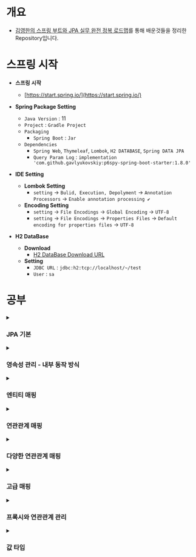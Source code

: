 ﻿# 개요

- [김영한의 스프링 부트와 JPA 실무 완전 정복 로드맵](https://www.inflearn.com/roadmaps/149)를 통해 배운것들을 정리한 Repository입니다.

# 스프링 시작

- **스프링 시작**
    - [https://start.spring.io/](https://start.spring.io/)


- **Spring Package Setting**
    - `Java Version` : 11
    - `Project` : `Gradle Project`
    - `Packaging`
        - `Spring Boot` : `Jar`
    - `Dependencies`
        - `Spring Web`, `Thymeleaf`, `Lombok`, `H2 DATABASE`, `Spring DATA JPA`
        - `Query Param Log` : `implementation 'com.github.gavlyukovskiy:p6spy-spring-boot-starter:1.8.0'`



- **IDE Setting**
    - **Lombok Setting**
        - `setting` -> `Bulid, Execution, Depolyment` -> `Annotation Processors` -> `Enable annotation processing ✔`
    - **Encoding Setting**
        - `setting` -> `File Encodings` -> `Global Encoding` -> `UTF-8`
        - `setting` -> `File Encodings` -> `Properties Files` -> `Default encoding for properties files` -> `UTF-8`

- **H2 DataBase**
    - **Download**
        - [H2 DataBase Download URL](https://www.h2database.com)
    - **Setting**
        - `JDBC URL` : `jdbc:h2:tcp://localhost/~/test`
        - `User` : `sa`

# 공부

<details>
<summary><h3>JPA 기본</h3></summary>

- [SQL 중심적인 개발의 문제점](https://github.com/WooJinDeve/JPA-Study/issues/1#issue-1368870103)
- JPA?
- JPA의 성능 최적화 기능
- JPA의 데이터베이스 방언
- JPA 구동 방식
- JPQL

</details>

<details>
<summary><h3>영속성 관리 - 내부 동작 방식</h3></summary>

- [엔티티 매니저 팩토리와 엔티티 매니저](https://github.com/WooJinDeve/JPA-Study/issues/2#issue-1368886016)
- 영속성 컨텍스트
- 영속성 컨텍스트의 이점
- 플러시
- 준영속 상태

</details>

<details>
<summary><h3>엔티티 매핑</h3></summary>

- [엔티티 매핑 소개](https://github.com/WooJinDeve/JPA-Study/issues/3#issue-1368918263)
- 데이터 베이스 스키마 자동 생성
- 기본 키 매핑

</details>

<details>
<summary><h3>연관관계 매핑</h3></summary>

- [기초 용어](https://github.com/WooJinDeve/JPA-Study/issues/4#issue-1369374160)
- 데이터 중심의 설계의 문제점
- 단방향 연관관계
- 양방향 연관관계
- 연관관계의 주인(Owner)

</details>

<details>
<summary><h3>다양한 연관관계 매핑</h3></summary>

- [연관관계 매핑시 고려사항](https://github.com/WooJinDeve/JPA-Study/issues/5#issue-1369501872)
- 다대일 [N:1]
- 일대다 [1:N]
- 일대일 [1:1]
- 다대다 [N:M]

</details>

<details>
<summary><h3>고급 매핑</h3></summary>

- [상속관계 매핑](https://github.com/WooJinDeve/JPA-Study/issues/6#issue-1369650022)
- 주요 어노테이션
- 조인 전략
- 단일 테이블 전략
- 구현 클래스마다 테이블 전략
- @MappedSuperclass

</details>

<details>
<summary><h3>프록시와 연관관계 관리</h3></summary>

- [프록시](https://github.com/WooJinDeve/JPA-Study/issues/7#issue-1369788892)
- 즉시로딩, 지연로딩
- 영속성 전이 : CASCADE
- 고아객체
- 영속성 전이 + 고아 객체 생명주기

</details>

<details>
<summary><h3>값 타입</h3></summary>

- [기본 값 타입](https://github.com/WooJinDeve/JPA-Study/issues/8#issue-1370085853)
- 임베디드 타입
- 값 타입과 불변 객체
- 값 타입 비교
- 값 타입 컬렉션

</details>
